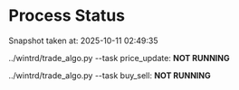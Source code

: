# Process Status

Snapshot taken at: 2025-10-11 02:49:35

../wintrd/trade_algo.py --task price_update: **NOT RUNNING**

../wintrd/trade_algo.py --task buy_sell: **NOT RUNNING**

